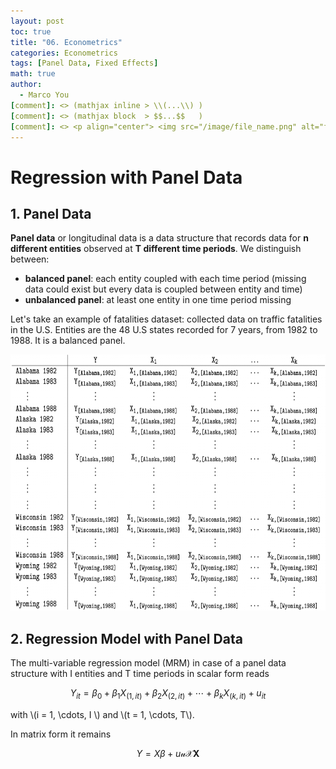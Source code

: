 ```yaml
---
layout: post
toc: true
title: "06. Econometrics"
categories: Econometrics
tags: [Panel Data, Fixed Effects]
math: true
author:
  - Marco You
[comment]: <> (mathjax inline > \\(...\\) )
[comment]: <> (mathjax block  > $$...$$   )
[comment]: <> <p align="center"> <img src="/image/file_name.png" alt="file_name" width="420" height="300"> </p>
---
```


# Regression with Panel Data

## 1. Panel Data

**Panel data** or longitudinal data is a data structure that records data for **n different entities** observed at **T different time periods**. We distinguish between:

- **balanced panel**: each entity coupled with each time period (missing data could exist but every data is coupled between entity and time)
- **unbalanced panel**: at least one entity in one time period missing

Let's take an example of fatalities dataset: collected data on traffic fatalities in the U.S. Entities are the 48 U.S states recorded for 7 years, from 1982 to 1988. It is a balanced panel.

<p align="center"> <img src="/image/panel.png" alt="panel" width="600" height="410"> </p>

## 2. Regression Model with Panel Data

The multi-variable regression model (MRM) in case of a panel data structure with I entities and T time periods in scalar form reads

$$ Y_{it} = \beta_0 + \beta_1 X_{(1,it)} + \beta_2 X_{(2,it)} + \cdots + \beta_k X_{(k,it)} + u_{it} $$

with \\(i = 1, \cdots, I \\) and \\(t = 1, \cdots, T\\).

In matrix form it remains

$$ Y = X\beta + u \mathcal{u} \mathcal{X} \mathbf{X}$$